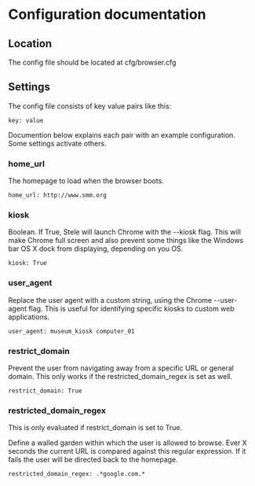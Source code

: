 # Configuration documentation

## Location
The config file should be located at cfg/browser.cfg

## Settings
The config file consists of key value pairs like this:

    key: value

Documention below explains each pair with an example configuration. Some settings activate others.

### home_url
The homepage to load when the browser boots.

    home_url: http://www.smm.org

### kiosk
Boolean. If True, Stele will launch Chrome with the --kiosk flag. This will make Chrome full screen and also prevent some things like the Windows bar OS X dock from displaying, depending on you OS.

    kiosk: True

### user_agent
Replace the user agent with a custom string, using the Chrome --user-agent flag. This is useful for identifying specific kiosks to custom web applications.

    user_agent: museum_kiosk computer_01

### restrict_domain
Prevent the user from navigating away from a specific URL or general domain. This only works if the restricted_domain_regex is set as well.

    restrict_domain: True

### restricted_domain_regex
This is only evaluated if restrict_domain is set to True.

Define a walled garden within which the user is allowed to browse. Ever X seconds the current URL is compared against this regular expression. If it fails the user will be directed back to the homepage.

    restricted_domain_regex: .*google.com.*
